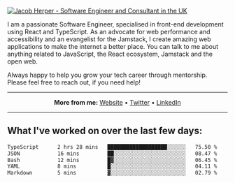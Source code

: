 [![Jacob Herper - Software Engineer and Consultant in the UK](https://res.cloudinary.com/jacobherper/image/upload/v1641506277/gh-image.png)](https://jacobherper.com/)

I am a passionate Software Engineer, specialised in front-end development using React and TypeScript. As an advocate for web performance and accessibility and an evangelist for the Jamstack, I create amazing web applications to make the internet a better place. You can talk to me about anything related to JavaScript, the React ecosystem, Jamstack and the open web.

Always happy to help you grow your tech career through mentorship. Please feel free to reach out, if you need help!

---

<p align="center">
  <strong>More from me:</strong> 
  <a href="https://jacobherper.com/">Website</a> •
  <a href="https://twitter.com/intent/follow?screen_name=jakeherp&tw_p=followbutton">Twitter</a> •
  <a href="https://www.linkedin.com/in/jacobherper/">LinkedIn</a>
</p>

---

## What I've worked on over the last few days:

<!--START_SECTION:waka-->

```txt
TypeScript      2 hrs 28 mins   ███████████████████░░░░░░   75.50 %
JSON            16 mins         ██░░░░░░░░░░░░░░░░░░░░░░░   08.47 %
Bash            12 mins         █▓░░░░░░░░░░░░░░░░░░░░░░░   06.45 %
YAML            8 mins          █░░░░░░░░░░░░░░░░░░░░░░░░   04.11 %
Markdown        5 mins          ▓░░░░░░░░░░░░░░░░░░░░░░░░   02.79 %
```

<!--END_SECTION:waka-->
